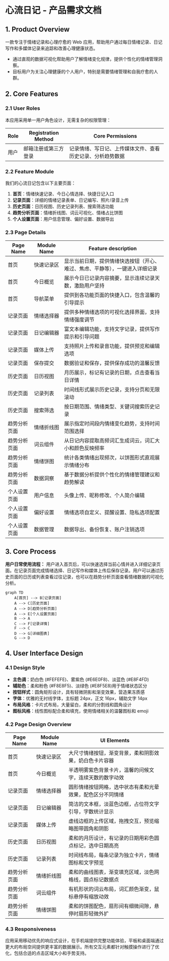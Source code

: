 ﻿# 心流日记 - 产品需求文档

## 1. Product Overview

一款专注于情绪记录和心理疗愈的 Web 应用，帮助用户通过每日情绪记录、日记写作和多媒体记录来追踪和改善心理健康状态。

- 通过直观的数据可视化帮助用户了解情绪变化规律，提供个性化的情绪管理洞察。
- 目标用户为关注心理健康的个人用户，特别是需要情绪管理和自我疗愈的人群。

## 2. Core Features

### 2.1 User Roles

本应用采用单一用户角色设计，无需复杂的权限管理：

| Role | Registration Method  | Core Permissions                                           |
| ---- | -------------------- | ---------------------------------------------------------- |
| 用户 | 邮箱注册或第三方登录 | 记录情绪、写日记、上传媒体文件、查看历史记录、分析趋势数据 |

### 2.2 Feature Module

我们的心流日记包含以下主要页面：

1. **首页**：情绪快速记录、今日心情选择、快捷日记入口
2. **记录页面**：详细的情绪记录表单、日记编写、照片/录音上传
3. **历史页面**：日历视图、历史记录列表、搜索筛选功能
4. **趋势分析页面**：情绪折线图、词云可视化、情绪占比饼图
5. **个人设置页面**：用户信息管理、偏好设置、数据导出

### 2.3 Page Details

| Page Name    | Module Name | Feature description                                                          |
| ------------ | ----------- | ---------------------------------------------------------------------------- |
| 首页         | 快速记录区  | 显示当前日期，提供情绪快选按钮（开心、难过、焦虑、平静等），一键进入详细记录 |
| 首页         | 今日概览    | 展示今日已记录内容摘要，显示连续记录天数，激励用户坚持                       |
| 首页         | 导航菜单    | 提供到各功能页面的快捷入口，包含温馨的引导提示                               |
| 记录页面     | 情绪选择器  | 提供多种情绪选项的可视化选择界面，支持情绪强度调节                           |
| 记录页面     | 日记编辑器  | 富文本编辑功能，支持文字记录，提供写作提示和引导问题                         |
| 记录页面     | 媒体上传    | 支持照片上传和录音功能，提供预览和编辑选项                                   |
| 记录页面     | 保存提交    | 数据验证和保存，提供保存成功的温馨反馈                                       |
| 历史页面     | 日历视图    | 月历展示，标记有记录的日期，点击查看当日详情                                 |
| 历史页面     | 记录列表    | 时间线形式展示历史记录，支持分页和无限滚动                                   |
| 历史页面     | 搜索筛选    | 按日期范围、情绪类型、关键词搜索历史记录                                     |
| 趋势分析页面 | 情绪折线图  | 展示指定时间段内情绪变化趋势，支持时间范围选择                               |
| 趋势分析页面 | 词云组件    | 从日记内容提取高频词汇生成词云，词汇大小和颜色反映频率                       |
| 趋势分析页面 | 情绪饼图    | 统计各类情绪出现频次，以饼图形式直观展示情绪分布                             |
| 趋势分析页面 | 数据洞察    | 基于数据分析提供个性化的情绪管理建议和趋势解读                               |
| 个人设置页面 | 用户信息    | 头像上传、昵称修改、个人简介编辑                                             |
| 个人设置页面 | 偏好设置    | 情绪选项自定义、提醒设置、隐私选项配置                                       |
| 个人设置页面 | 数据管理    | 数据导出、备份恢复、账户注销选项                                             |

## 3. Core Process

**用户日常使用流程：**
用户进入首页后，可以快速选择当前心情并进入详细记录页面。在记录页面完成情绪选择、日记写作和媒体上传后保存记录。用户可以通过历史页面的日历或列表查看过往记录，也可以在趋势分析页面查看情绪数据的可视化分析。

```mermaid
graph TD
    A[首页] --> B[记录页面]
    A --> C[历史页面]
    A --> D[趋势分析页面]
    A --> E[个人设置页面]
    B --> A
    C --> F[记录详情]
    F --> C
    D --> G[详细图表]
    G --> D
```

## 4. User Interface Design

### 4.1 Design Style

- **主色调**：奶白色 (#FEFEFE)、雾紫色 (#E6E0F8)、淡蓝色 (#E8F4FD)
- **辅助色**：柔和粉色 (#F8E8F5)、淡绿色 (#E8F5E8)用于情绪状态区分
- **按钮样式**：圆角矩形设计，具有轻微阴影和渐变效果，营造果冻质感
- **字体**：优雅的无衬线字体，主标题 24px，正文 16px，辅助文字 14px
- **布局风格**：卡片式布局，大量留白，柔和的分割线和圆角设计
- **图标风格**：线性图标配合柔和填充，使用情绪相关的温馨图标和 emoji

### 4.2 Page Design Overview

| Page Name    | Module Name | UI Elements                                                |
| ------------ | ----------- | ---------------------------------------------------------- |
| 首页         | 快速记录区  | 大尺寸情绪按钮，渐变背景，柔和阴影效果，奶白色卡片容器     |
| 首页         | 今日概览    | 半透明雾紫色背景卡片，温馨的问候文字，连续天数的数字动效   |
| 记录页面     | 情绪选择器  | 圆形情绪按钮网格，选中状态有柔和光晕效果，配色区分不同情绪 |
| 记录页面     | 日记编辑器  | 简洁的文本框，淡蓝色边框，占位符文字引导，字数统计显示     |
| 记录页面     | 媒体上传    | 虚线边框的上传区域，拖拽交互，预览缩略图带圆角和阴影       |
| 历史页面     | 日历视图    | 柔和的月历设计，有记录的日期用彩色圆点标记，选中日期高亮   |
| 历史页面     | 记录列表    | 时间线布局，每条记录为独立卡片，情绪图标和文字预览         |
| 趋势分析页面 | 情绪折线图  | 柔和的曲线图表，渐变填充区域，淡色网格线，圆点标记数据点   |
| 趋势分析页面 | 词云组件    | 有机形状的词云布局，词汇颜色渐变，鼠标悬停有缩放动效       |
| 趋势分析页面 | 情绪饼图    | 柔和的饼图配色，扇形间有细微间隙，悬停时扇形轻微外扩       |

### 4.3 Responsiveness

应用采用移动优先的响应式设计，在手机端提供完整功能体验，平板和桌面端通过更大的布局空间提供更丰富的数据展示。所有交互元素都针对触摸操作进行了优化，包括合适的点击区域大小和手势支持。
